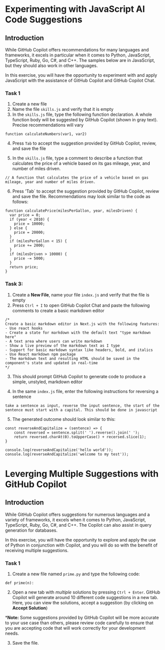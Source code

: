 # Experimenting with JavaScript AI Code Suggestions

## Introduction

While GitHub Copilot offers recommendations for many languages and frameworks, it excels in particular when it comes to Python, JavaScript, TypeScript, Ruby, Go, C#, and C++. The samples below are in JavaScript, but they should also work in other languages.

In this exercise, you will have the opportunity to experiment with and apply JavaScript with the assistance of GitHub Copilot and GitHub Copilot Chat.

### Task 1

1. Create a new file
2. Name the file `skills.js` and verify that it is empty
3. In the `skills.js` file, type the following function declaration. A whole function body will be suggested by GitHub Copilot (shown in gray text). Precise recommendations will vary

```
function calculateNumbers(var1, var2)
```

4. Press `Tab` to accept the suggestion provided by GitHub Copilot, review, and save the file

5. In the `skills.js` file, type a comment to describe a function that calculates the price of a vehicle based on its gas mileage, year, and number of miles driven.

```
// A function that calculates the price of a vehicle based on gas mileage, year and number of miles driven.
```

6. Press 'Tab` to accept the suggestion provided by GitHub Copilot, review and save the file. Recommendations may look similar to the code as follows: 

```
function calculatePrice(milesPerGallon, year, milesDriven) {
  var price = 0;
  if (year < 2010) {
    price = 10000;
  } else {
    price = 20000;
  }
  if (milesPerGallon < 15) {
    price += 2000;
  }
  if (milesDriven > 10000) {
    price -= 5000;
  }
  return price;
}
```


### Task 3: 

1. Create a **New File**, name your file `index.js` and verify that the file is empty
2. Press `Ctrl + I` to open GitHub Copilot Chat and paste the following comments to create a basic markdown editor

```
/*
Create a basic markdown editor in Next.js with the following features:
- Use react hooks
- Create a state for markdown with the default text "type markdown here"
- A text area where users can write markdown 
- Show a live preview of the markdown text as I type
- Support for basic markdown syntax like headers, bold, and italics 
- Use React markdown npm package 
- The markdown text and resulting HTML should be saved in the component's state and updated in real-time 
*/
```
3. This should prompt GitHub Copilot to generate code to produce a simple, unstyled, markdown editor

4. In the same `index.js` file, enter the following instructions for reversing a sentence

```
take a sentence as input, reverse the input sentence, the start of the sentence must start with a capital. This should be done in javascript
```

5. The generated outcome should look similar to this: 

```
const reverseAndCapitalize = (sentence) => {
    const reversed = sentence.split(' ').reverse().join(' ');
    return reversed.charAt(0).toUpperCase() + recersed.slice(1);
}

console.log(reverseAndCapitalize('hello world')); 
console.log(reverseAndCapitalize('welcome to my test'));
```

# Leverging Multiple Suggestions with GitHub Copilot

## Introduction

While GitHub Copilot offers suggestions for numerous languages and a variety of frameworks, it excels when it comes to Python, JavaScript, TypeScript, Ruby, Go, C#, and C++. The Copilot can also assist in query generation for databases.

In this exercise, you will have the opportunity to explore and apply the use of Python in conjunction with Copilot, and you will do so with the benefit of receiving multiple suggestions.

### Task 1

1. Create a new file named `prime.py` and type the following code: 

```
def prime(n):
```

2. Open a new tab with _multiple_ solutions by pressing `Ctrl + Enter`. GitHub Copilot will generate around 10 different code suggestions in a new tab. Here, you can view the solutions, accept a suggestion (by clicking on **Accept Solution**)

***Note:** Some suggestions provided by GitHub Copilot will be more accurate to your use case than others, please review code carefully to ensure that you are accepting code that will work correctly for your development needs.

3. Save the file.
